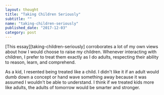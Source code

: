 ```yaml
---
layout: thought
title: "Taking Children Seriously"
subtitle: ""
name: "taking-children-seriously"
published_date: "2017-12-03"
category: post
---
```


[This essay][taking-children-seriously] corroborates a lot of my own views
about how I would choose to raise my children. Whenever interacting with
children, I prefer to treat them exactly as I do adults, respecting their
ability to reason, learn, and comprehend.

As a kid, I resented being treated like a child. I didn't like it if an adult
would dumb down a concept or hand wave something away because it was assumed
I wouldn't be able to understand. I think if we treated kids more like adults,
the adults of tomorrow would be smarter and stronger.

